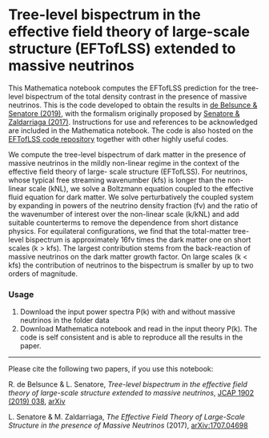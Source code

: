 # Tree-level bispectrum in the effective field theory of large-scale structure (EFTofLSS) extended to massive neutrinos

This Mathematica notebook computes the EFTofLSS prediction for the tree-level bispectrum of the total density contrast in the presence of massive neutrinos. This is the code developed to obtain the results in [de Belsunce & Senatore (2019)](https://arxiv.org/abs/1804.06849), with the formalism originally proposed by [Senatore & Zaldarriaga (2017)](https://arxiv.org/abs/1707.04698). Instructions for use and references to be acknowledged are included in the Mathematica notebook. The code is also hosted on the [EFTofLSS code repository](http://web.stanford.edu/~senatore/) together with other highly useful codes. 

We compute the tree-level bispectrum of dark matter in the presence of massive neutrinos in the mildly non-linear regime in the context of the effective field theory of large- scale structure (EFTofLSS). For neutrinos, whose typical free streaming wavenumber (kfs) is longer than the non-linear scale (kNL), we solve a Boltzmann equation coupled to the effective fluid equation for dark matter. We solve perturbatively the coupled system by expanding in powers of the neutrino density fraction (fν) and the ratio of the wavenumber of interest over the non-linear scale (k/kNL) and add suitable counterterms to remove the dependence from short distance physics. For equilateral configurations, we find that the total-matter tree-level bispectrum is approximately 16fν times the dark matter one on short scales (k > kfs). The largest contribution stems from the back-reaction of massive neutrinos on the dark matter growth factor. On large scales (k < kfs) the contribution of neutrinos to the bispectrum is smaller by up to two orders of magnitude.

### Usage
1. Download the input power spectra P(k) with and without massive neutrinos in the folder data
2. Download Mathematica notebook and read in the input theory P(k). The code is self consistent and is able to reproduce all the results in the paper.

------
Please cite the following two papers, if you use this notebook:

R. de Belsunce & L. Senatore, *Tree-level bispectrum in the effective field theory of large-scale structure extended to massive neutrinos*, [JCAP 1902 (2019) 038](https://iopscience.iop.org/article/10.1088/1475-7516/2019/02/038), [arXiv](https://arxiv.org/abs/1804.06849)

L. Senatore & M. Zaldarriaga, *The Effective Field Theory of Large-Scale Structure in the presence of Massive Neutrinos* (2017), [arXiv:1707.04698](https://arxiv.org/abs/1707.04698)

